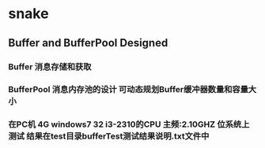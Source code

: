 # snake
## Buffer and BufferPool Designed
### Buffer 消息存储和获取
### BufferPool 消息内存池的设计 可动态规划Buffer缓冲器数量和容量大小
### 在PC机 4G windows7 32  i3-2310的CPU  主频:2.10GHZ 位系统上测试 结果在test目录bufferTest测试结果说明.txt文件中
